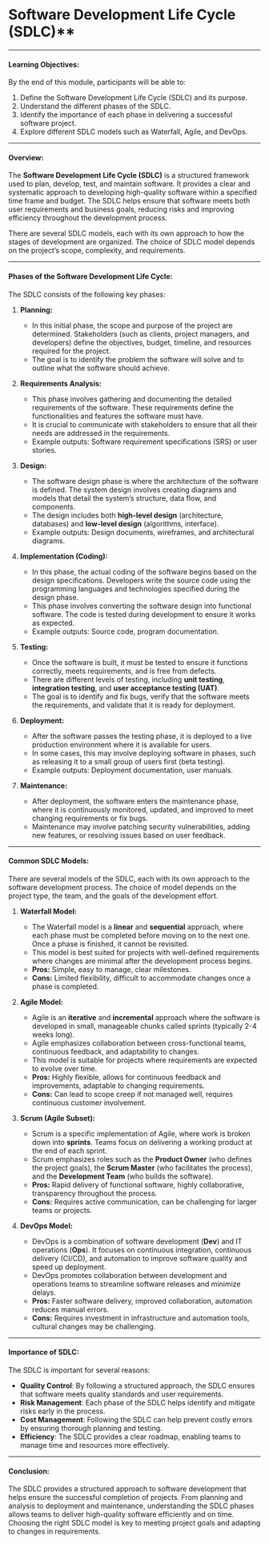 # Software Development Life Cycle (SDLC)**

---

#### **Learning Objectives:**

By the end of this module, participants will be able to:

1. Define the Software Development Life Cycle (SDLC) and its purpose.
2. Understand the different phases of the SDLC.
3. Identify the importance of each phase in delivering a successful software project.
4. Explore different SDLC models such as Waterfall, Agile, and DevOps.

---

#### **Overview:**

The **Software Development Life Cycle (SDLC)** is a structured framework used to plan, develop, test, and maintain software. It provides a clear and systematic approach to developing high-quality software within a specified time frame and budget. The SDLC helps ensure that software meets both user requirements and business goals, reducing risks and improving efficiency throughout the development process.

There are several SDLC models, each with its own approach to how the stages of development are organized. The choice of SDLC model depends on the project’s scope, complexity, and requirements.

---

#### **Phases of the Software Development Life Cycle:**

The SDLC consists of the following key phases:

1. **Planning:**
   - In this initial phase, the scope and purpose of the project are determined. Stakeholders (such as clients, project managers, and developers) define the objectives, budget, timeline, and resources required for the project.
   - The goal is to identify the problem the software will solve and to outline what the software should achieve.

2. **Requirements Analysis:**
   - This phase involves gathering and documenting the detailed requirements of the software. These requirements define the functionalities and features the software must have.
   - It is crucial to communicate with stakeholders to ensure that all their needs are addressed in the requirements.
   - Example outputs: Software requirement specifications (SRS) or user stories.

3. **Design:**
   - The software design phase is where the architecture of the software is defined. The system design involves creating diagrams and models that detail the system’s structure, data flow, and components.
   - The design includes both **high-level design** (architecture, databases) and **low-level design** (algorithms, interface).
   - Example outputs: Design documents, wireframes, and architectural diagrams.

4. **Implementation (Coding):**
   - In this phase, the actual coding of the software begins based on the design specifications. Developers write the source code using the programming languages and technologies specified during the design phase.
   - This phase involves converting the software design into functional software. The code is tested during development to ensure it works as expected.
   - Example outputs: Source code, program documentation.

5. **Testing:**
   - Once the software is built, it must be tested to ensure it functions correctly, meets requirements, and is free from defects.
   - There are different levels of testing, including **unit testing**, **integration testing**, and **user acceptance testing (UAT)**.
   - The goal is to identify and fix bugs, verify that the software meets the requirements, and validate that it is ready for deployment.

6. **Deployment:**
   - After the software passes the testing phase, it is deployed to a live production environment where it is available for users.
   - In some cases, this may involve deploying software in phases, such as releasing it to a small group of users first (beta testing).
   - Example outputs: Deployment documentation, user manuals.

7. **Maintenance:**
   - After deployment, the software enters the maintenance phase, where it is continuously monitored, updated, and improved to meet changing requirements or fix bugs.
   - Maintenance may involve patching security vulnerabilities, adding new features, or resolving issues based on user feedback.

---

#### **Common SDLC Models:**

There are several models of the SDLC, each with its own approach to the software development process. The choice of model depends on the project type, the team, and the goals of the development effort.

1. **Waterfall Model:**
   - The Waterfall model is a **linear** and **sequential** approach, where each phase must be completed before moving on to the next one. Once a phase is finished, it cannot be revisited.
   - This model is best suited for projects with well-defined requirements where changes are minimal after the development process begins.
   - **Pros:** Simple, easy to manage, clear milestones.
   - **Cons:** Limited flexibility, difficult to accommodate changes once a phase is completed.

2. **Agile Model:**
   - Agile is an **iterative** and **incremental** approach where the software is developed in small, manageable chunks called sprints (typically 2-4 weeks long).
   - Agile emphasizes collaboration between cross-functional teams, continuous feedback, and adaptability to changes.
   - This model is suitable for projects where requirements are expected to evolve over time.
   - **Pros:** Highly flexible, allows for continuous feedback and improvements, adaptable to changing requirements.
   - **Cons:** Can lead to scope creep if not managed well, requires continuous customer involvement.

3. **Scrum (Agile Subset):**
   - Scrum is a specific implementation of Agile, where work is broken down into **sprints**. Teams focus on delivering a working product at the end of each sprint.
   - Scrum emphasizes roles such as the **Product Owner** (who defines the project goals), the **Scrum Master** (who facilitates the process), and the **Development Team** (who builds the software).
   - **Pros:** Rapid delivery of functional software, highly collaborative, transparency throughout the process.
   - **Cons:** Requires active communication, can be challenging for larger teams or projects.

4. **DevOps Model:**
   - DevOps is a combination of software development (**Dev**) and IT operations (**Ops**). It focuses on continuous integration, continuous delivery (CI/CD), and automation to improve software quality and speed up deployment.
   - DevOps promotes collaboration between development and operations teams to streamline software releases and minimize delays.
   - **Pros:** Faster software delivery, improved collaboration, automation reduces manual errors.
   - **Cons:** Requires investment in infrastructure and automation tools, cultural changes may be challenging.

---

#### **Importance of SDLC:**

The SDLC is important for several reasons:

- **Quality Control**: By following a structured approach, the SDLC ensures that software meets quality standards and user requirements.
- **Risk Management**: Each phase of the SDLC helps identify and mitigate risks early in the process.
- **Cost Management**: Following the SDLC can help prevent costly errors by ensuring thorough planning and testing.
- **Efficiency**: The SDLC provides a clear roadmap, enabling teams to manage time and resources more effectively.

---

#### **Conclusion:**

The SDLC provides a structured approach to software development that helps ensure the successful completion of projects. From planning and analysis to deployment and maintenance, understanding the SDLC phases allows teams to deliver high-quality software efficiently and on time. Choosing the right SDLC model is key to meeting project goals and adapting to changes in requirements.